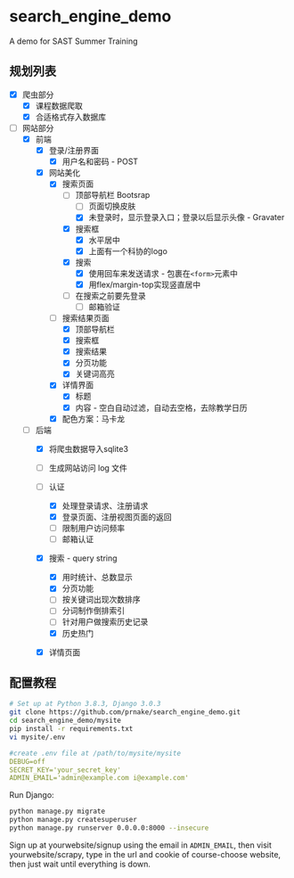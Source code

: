 # search_engine_demo
A demo for SAST Summer Training

## 规划列表

- [x] 爬虫部分
  - [x] 课程数据爬取
  - [x] 合适格式存入数据库
- [ ] 网站部分
  - [x] 前端
    - [x] 登录/注册界面
      - [x] 用户名和密码 - POST
    - [x] 网站美化
      - [x] 搜索页面
        - [ ] 顶部导航栏 Bootsrap
          - [ ] 页面切换皮肤
          - [x] 未登录时，显示登录入口；登录以后显示头像 - Gravater
        - [x] 搜索框
          - [x] 水平居中
          - [x] 上面有一个科协的logo
        - [x] 搜索
          - [x] 使用回车来发送请求 - 包裹在`<form>`元素中
          - [x] 用flex/margin-top实现竖直居中
        - [ ] 在搜索之前要先登录
          - [ ] 邮箱验证
      - [ ] 搜索结果页面
        - [x] 顶部导航栏
        - [x] 搜索框
        - [x] 搜索结果
        - [x] 分页功能
        - [x] 关键词高亮
      - [x] 详情界面
        - [x] 标题
        - [x] 内容 - 空白自动过滤，自动去空格，去除教学日历
      - [x] 配色方案：马卡龙
  - [ ] 后端
    - [x] 将爬虫数据导入sqlite3
    - [ ] 生成网站访问 log 文件
    - [ ] 认证
      - [x] 处理登录请求、注册请求
      - [x] 登录页面、注册视图页面的返回
      - [ ] 限制用户访问频率
      - [ ] 邮箱认证
    - [x] 搜索 - query string
      - [x] 用时统计、总数显示
      - [x] 分页功能
      - [ ] 按关键词出现次数排序
      - [ ] 分词制作倒排索引
      - [ ] 针对用户做搜索历史记录
      - [x] 历史热门
    - [x] 详情页面
    

## 配置教程

```bash
# Set up at Python 3.8.3, Django 3.0.3
git clone https://github.com/prnake/search_engine_demo.git
cd search_engine_demo/mysite
pip install -r requirements.txt
vi mysite/.env
```

```yaml
#create .env file at /path/to/mysite/mysite
DEBUG=off
SECRET_KEY='your_secret_key'
ADMIN_EMAIL='admin@example.com i@example.com'

```

Run Django:

```bash
python manage.py migrate
python manage.py createsuperuser
python manage.py runserver 0.0.0.0:8000 --insecure
```

Sign up at  yourwebsite/signup using the email in `ADMIN_EMAIL`, then visit yourwebsite/scrapy, type in the url and cookie of course-choose website, then just wait until everything is down.
